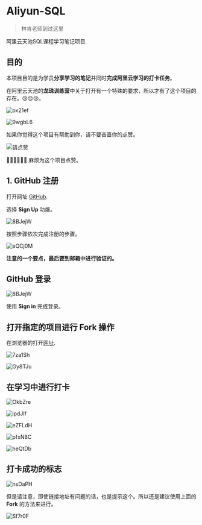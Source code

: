 # Aliyun-SQL

> 林肯老师到过这里

阿里云天池SQL课程学习笔记项目.

## 目的

本项目目的是为学员**分享学习的笔记**并同时**完成阿里云学习的打卡任务**。

在阿里云天池的**龙珠训练营**中关于打开有一个特殊的要求，所以才有了这个项目的存在。😢😢😢。

![ox21ef](https://ipslw.oss-cn-beijing.aliyuncs.com/uPic/ox21ef.png)

![9wgbL6](https://ipslw.oss-cn-beijing.aliyuncs.com/uPic/9wgbL6.png)

如果你觉得这个项目有帮助到你，请不要吝啬你的点赞。

![请点赞](https://ipslw.oss-cn-beijing.aliyuncs.com/uPic/WwtRvJ.png)

👍🏻👍🏻👍🏻 麻烦为这个项目点赞。


## 1. GitHub 注册

打开网址 [GitHub](https://www.github.com). 

选择 **Sign Up** 功能。

![8BJejW](https://ipslw.oss-cn-beijing.aliyuncs.com/uPic/8BJejW.png)

按照步骤依次完成注册的步骤。

![eQCj0M](https://ipslw.oss-cn-beijing.aliyuncs.com/uPic/eQCj0M.png)

**注意的一个要点，最后要到邮箱中进行验证的。**

## GitHub 登录

![8BJejW](https://ipslw.oss-cn-beijing.aliyuncs.com/uPic/8BJejW.png)

使用 **Sign in** 完成登录。

## 打开指定的项目进行 Fork 操作

在浏览器的打开[网址](https://github.com/WangLaoShi/Aliyun-SQL).

![7za1Sh](https://ipslw.oss-cn-beijing.aliyuncs.com/uPic/7za1Sh.png)


![Gy8TJu](https://ipslw.oss-cn-beijing.aliyuncs.com/uPic/Gy8TJu.png)


## 在学习中进行打卡

![OkbZre](https://ipslw.oss-cn-beijing.aliyuncs.com/uPic/OkbZre.png)

![ipdJIf](https://ipslw.oss-cn-beijing.aliyuncs.com/uPic/ipdJIf.png)

![eZFLdH](https://ipslw.oss-cn-beijing.aliyuncs.com/uPic/eZFLdH.png)

![pfxN8C](https://ipslw.oss-cn-beijing.aliyuncs.com/uPic/pfxN8C.png)

![heQtDb](https://ipslw.oss-cn-beijing.aliyuncs.com/uPic/heQtDb.png)
## 打卡成功的标志

![nsDaPH](https://ipslw.oss-cn-beijing.aliyuncs.com/uPic/nsDaPH.png)


但是请注意，即使链接地址有问题的话，也是提示这个。所以还是建议使用上面的 **Fork** 的方法来进行。

![Sf7r0F](https://ipslw.oss-cn-beijing.aliyuncs.com/uPic/Sf7r0F.png)
